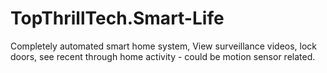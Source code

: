 # TopThrillTech.Smart-Life
Completely automated smart home system, View surveillance videos, lock doors, see recent through home activity - could be motion sensor related.
